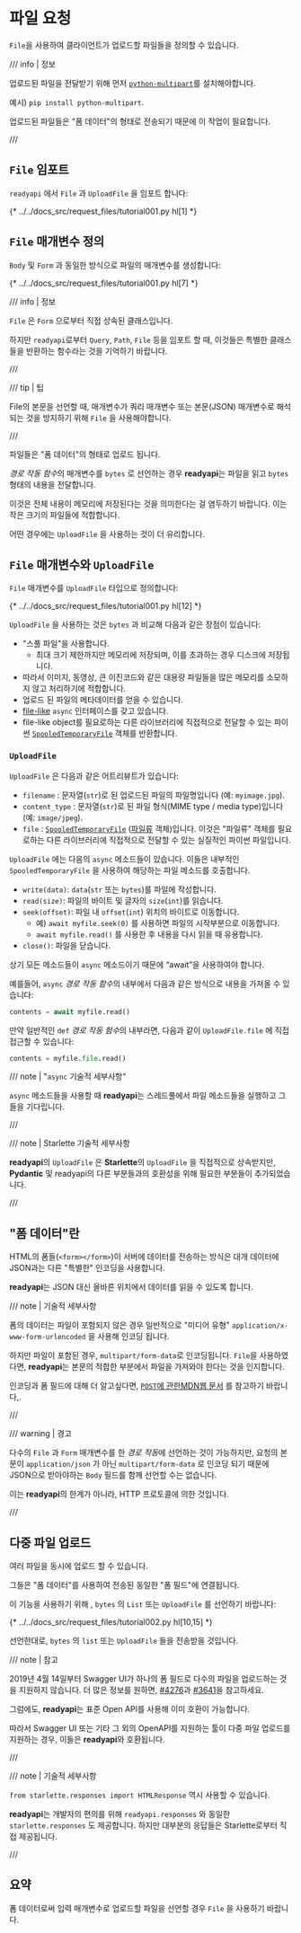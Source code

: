 # 파일 요청

`File`을 사용하여 클라이언트가 업로드할 파일들을 정의할 수 있습니다.

/// info | 정보

업로드된 파일을 전달받기 위해 먼저 <a href="https://github.com/Kludex/python-multipart" class="external-link" target="_blank">`python-multipart`</a>를 설치해야합니다.

예시) `pip install python-multipart`.

업로드된 파일들은 "폼 데이터"의 형태로 전송되기 때문에 이 작업이 필요합니다.

///

## `File` 임포트

`readyapi` 에서 `File` 과 `UploadFile` 을 임포트 합니다:

{* ../../docs_src/request_files/tutorial001.py hl[1] *}

## `File` 매개변수 정의

`Body` 및 `Form` 과 동일한 방식으로 파일의 매개변수를 생성합니다:

{* ../../docs_src/request_files/tutorial001.py hl[7] *}

/// info | 정보

`File` 은 `Form` 으로부터 직접 상속된 클래스입니다.

하지만 `readyapi`로부터 `Query`, `Path`, `File` 등을 임포트 할 때, 이것들은 특별한 클래스들을 반환하는 함수라는 것을 기억하기 바랍니다.

///

/// tip | 팁

File의 본문을 선언할 때, 매개변수가 쿼리 매개변수 또는 본문(JSON) 매개변수로 해석되는  것을 방지하기 위해 `File` 을 사용해야합니다.

///

파일들은 "폼 데이터"의 형태로 업로드 됩니다.

*경로 작동 함수*의 매개변수를 `bytes` 로 선언하는 경우 **readyapi**는 파일을 읽고 `bytes` 형태의 내용을 전달합니다.

이것은 전체 내용이 메모리에 저장된다는 것을 의미한다는 걸 염두하기 바랍니다. 이는 작은 크기의 파일들에 적합합니다.

어떤 경우에는 `UploadFile` 을 사용하는 것이 더 유리합니다.

## `File` 매개변수와  `UploadFile`

`File` 매개변수를 `UploadFile` 타입으로 정의합니다:

{* ../../docs_src/request_files/tutorial001.py hl[12] *}

`UploadFile` 을 사용하는 것은 `bytes` 과 비교해 다음과 같은 장점이 있습니다:

* "스풀 파일"을 사용합니다.
    *  최대 크기 제한까지만 메모리에 저장되며, 이를 초과하는 경우 디스크에 저장됩니다.
* 따라서 이미지, 동영상, 큰 이진코드와 같은 대용량 파일들을 많은 메모리를 소모하지 않고 처리하기에 적합합니다.
* 업로드 된 파일의 메타데이터를 얻을 수 있습니다.
* <a href="https://docs.python.org/3/glossary.html#term-file-like-object" class="external-link" target="_blank">file-like</a>  `async` 인터페이스를 갖고 있습니다.
* file-like object를 필요로하는 다른 라이브러리에 직접적으로 전달할 수 있는 파이썬 <a href="https://docs.python.org/3/library/tempfile.html#tempfile.SpooledTemporaryFile" class="external-link" target="_blank">`SpooledTemporaryFile`</a> 객체를 반환합니다.

### `UploadFile`

`UploadFile` 은 다음과 같은 어트리뷰트가 있습니다:

* `filename` : 문자열(`str`)로 된 업로드된 파일의 파일명입니다 (예: `myimage.jpg`).
* `content_type` : 문자열(`str`)로 된 파일 형식(MIME type / media type)입니다 (예: `image/jpeg`).
* `file` :  <a href="https://docs.python.org/3/library/tempfile.html#tempfile.SpooledTemporaryFile" class="external-link" target="_blank">`SpooledTemporaryFile`</a> (<a href="https://docs.python.org/3/glossary.html#term-file-like-object" class="external-link" target="_blank">파일류</a> 객체)입니다. 이것은 "파일류" 객체를 필요로하는 다른 라이브러리에 직접적으로 전달할 수 있는 실질적인 파이썬 파일입니다.

`UploadFile` 에는 다음의 `async` 메소드들이 있습니다. 이들은 내부적인 `SpooledTemporaryFile` 을 사용하여 해당하는 파일 메소드를 호출합니다.

* `write(data)`: `data`(`str` 또는 `bytes`)를 파일에 작성합니다.
* `read(size)`: 파일의 바이트 및 글자의 `size`(`int`)를 읽습니다.
* `seek(offset)`: 파일 내 `offset`(`int`) 위치의 바이트로 이동합니다.
    * 예) `await myfile.seek(0)` 를 사용하면 파일의 시작부분으로 이동합니다.
    * `await myfile.read()` 를 사용한 후 내용을 다시 읽을 때 유용합니다.
* `close()`: 파일을 닫습니다.

상기 모든 메소드들이 `async` 메소드이기 때문에 “await”을 사용하여야 합니다.

예를들어, `async` *경로 작동 함수*의 내부에서 다음과 같은 방식으로 내용을 가져올 수 있습니다:

```Python
contents = await myfile.read()
```

만약 일반적인 `def` *경로 작동 함수*의 내부라면, 다음과 같이 `UploadFile.file` 에 직접 접근할 수 있습니다:

```Python
contents = myfile.file.read()
```

/// note |  "`async` 기술적 세부사항"

`async` 메소드들을 사용할 때 **readyapi**는 스레드풀에서 파일 메소드들을 실행하고 그들을 기다립니다.

///

/// note | Starlette 기술적 세부사항

**readyapi**의 `UploadFile` 은 **Starlette**의 `UploadFile` 을 직접적으로 상속받지만, **Pydantic** 및 readyapi의 다른 부분들과의 호환성을 위해 필요한 부분들이 추가되었습니다.

///

## "폼 데이터"란

HTML의 폼들(`<form></form>`)이 서버에 데이터를 전송하는 방식은 대개 데이터에 JSON과는 다른 "특별한" 인코딩을 사용합니다.

**readyapi**는 JSON 대신 올바른 위치에서 데이터를 읽을 수 있도록 합니다.

/// note | 기술적 세부사항

폼의 데이터는 파일이 포함되지 않은 경우 일반적으로 "미디어 유형" `application/x-www-form-urlencoded` 을 사용해 인코딩 됩니다.

하지만 파일이 포함된 경우, `multipart/form-data`로 인코딩됩니다. `File`을 사용하였다면, **readyapi**는 본문의 적합한 부분에서 파일을 가져와야 한다는 것을 인지합니다.

인코딩과 폼 필드에 대해 더 알고싶다면, <a href="https://developer.mozilla.org/en-US/docs/Web/HTTP/Methods/POST" class="external-link" target="_blank"><code>POST</code>에 관한<abbr title="Mozilla Developer Network">MDN</abbr>웹 문서</a> 를 참고하기 바랍니다,.

///

/// warning | 경고

다수의 `File` 과 `Form` 매개변수를 한 *경로 작동*에 선언하는 것이 가능하지만, 요청의 본문이 `application/json` 가 아닌 `multipart/form-data` 로 인코딩 되기 때문에 JSON으로 받아야하는 `Body` 필드를 함께 선언할 수는 없습니다.

이는 **readyapi**의 한계가 아니라, HTTP 프로토콜에 의한 것입니다.

///

## 다중 파일 업로드

여러 파일을 동시에 업로드 할 수 있습니다.

그들은 "폼 데이터"를 사용하여 전송된 동일한 "폼 필드"에 연결됩니다.

이 기능을 사용하기 위해 , `bytes` 의 `List` 또는 `UploadFile` 를 선언하기 바랍니다:

{* ../../docs_src/request_files/tutorial002.py hl[10,15] *}

선언한대로, `bytes` 의 `list` 또는 `UploadFile` 들을 전송받을 것입니다.

/// note | 참고

2019년 4월 14일부터 Swagger UI가 하나의 폼 필드로 다수의 파일을 업로드하는 것을 지원하지 않습니다. 더 많은 정보를 원하면,  <a href="https://github.com/swagger-api/swagger-ui/issues/4276" class="external-link" target="_blank">#4276</a>과 <a href="https://github.com/swagger-api/swagger-ui/issues/3641" class="external-link" target="_blank">#3641</a>을 참고하세요.

그럼에도, **readyapi**는 표준 Open API를 사용해 이미 호환이 가능합니다.

따라서 Swagger UI 또는 기타 그 외의 OpenAPI를 지원하는 툴이 다중 파일 업로드를 지원하는 경우, 이들은 **readyapi**와 호환됩니다.

///

/// note | 기술적 세부사항

`from starlette.responses import HTMLResponse` 역시 사용할  수 있습니다.

**readyapi**는 개발자의 편의를 위해 `readyapi.responses` 와 동일한 `starlette.responses` 도 제공합니다. 하지만 대부분의 응답들은 Starlette로부터 직접 제공됩니다.

///

## 요약

폼 데이터로써 입력 매개변수로 업로드할 파일을 선언할 경우 `File` 을 사용하기 바랍니다.
